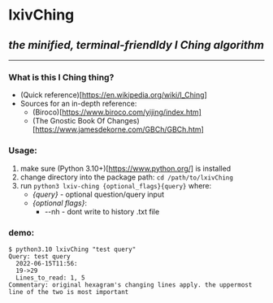 # __lxivChing__
## _the minified, terminal-friendldy I Ching algorithm_
---

### What is this I Ching thing?
* (Quick reference)[https://en.wikipedia.org/wiki/I_Ching]
* Sources for an in-depth reference:
  * (Biroco)[https://www.biroco.com/yijing/index.htm]
  * (The Gnostic Book Of Changes)[https://www.jamesdekorne.com/GBCh/GBCh.htm]


### Usage:
1. make sure (Python 3.10+)[https://www.python.org/] is installed
2. change directory into the package path: `cd /path/to/lxivChing`
3. run `python3 lxiv-ching {optional_flags}{query}` where:
   * _{query}_ - optional question/query input
   * _{optional flags}_:
      * --nh - dont write to history .txt file

### __demo:__
```
$ python3.10 lxivChing "test query" 
Query: test query
  2022-06-15T11:56:
  19->29
  Lines_to_read: 1, 5
Commentary: original hexagram's changing lines apply. the uppermost line of the two is most important
```


